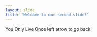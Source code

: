 ```yaml
---
layout: slide
title: "Welcome to our second slide!"
---
```

You Only Live Once
left arrow to go back!

